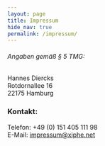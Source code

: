 ```yaml
---
layout: page
title: Impressum
hide_nav: true
permalink: /impressum/
---
```


###### Angaben gemäß § 5 TMG:

Hannes Diercks  
Rotdornallee 16  
22175 Hamburg

### Kontakt:

Telefon: +49 (0) 151 405 111 98  
E-Mail:	impressum@xiphe.net
